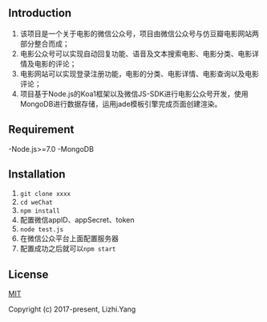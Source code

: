 ## Introduction
1. 该项目是一个关于电影的微信公众号，项目由微信公众号与仿豆瓣电影网站两部分整合而成；
2. 电影公众号可以实现自动回复功能、语音及文本搜索电影、电影分类、电影详情及电影的评论；
3. 电影网站可以实现登录注册功能，电影的分类、电影详情、电影查询以及电影评论；
4. 项目基于Node.js的Koa1框架以及微信JS-SDK进行电影公众号开发，使用MongoDB进行数据存储，运用jade模板引擎完成页面创建渲染。

## Requirement
-Node.js>=7.0
-MongoDB

## Installation
1. `git clone xxxx`
2. `cd weChat`
3. `npm install`
4. 配置微信appID、appSecret、token
5. `node test.js`
6. 在微信公众平台上面配置服务器
7. 配置成功之后就可以`npm start`

## License
[MIT](http://opensource.org/licenses/MIT)

Copyright (c) 2017-present, Lizhi.Yang